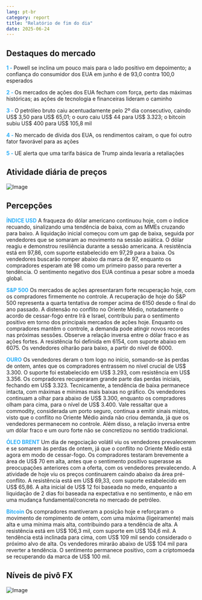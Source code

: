 ```yaml
---
lang: pt-br
category: report
title: "Relatório de fim do dia"
date: 2025-06-24
---
```



<h2>Destaques do mercado</h2>
<strong style="color: #2caef7;">1 - </strong> Powell se inclina um pouco mais para o lado positivo em depoimento; a confiança do consumidor dos EUA em junho é de 93,0 contra 100,0 esperados


<strong style="color: #2caef7;">2 - </strong> Os mercados de ações dos EUA fecham com força, perto das máximas históricas; as ações de tecnologia e financeiras lideram o caminho

<strong style="color: #2caef7;">3 - </strong> O petróleo bruto caiu acentuadamente pelo 2º dia consecutivo, caindo US$ 3,50 para US$ 65,01; o ouro caiu US$ 44 para US$ 3.323; o bitcoin subiu US$ 400 para US$ 105,8 mil

<strong style="color: #2caef7;">4 - </strong> No mercado de dívida dos EUA, os rendimentos caíram, o que foi outro fator favorável para as ações

<strong style="color: #2caef7;">5 - </strong> UE alerta que uma tarifa básica de Trump ainda levaria a retaliações



<h2>Atividade diária de preços</h2>
<img src="https://markleighedu.github.io/img/Jun-2025/24-Jun-2025/price.jpg" alt="Image"/>

<h2>Percepções</h2>
<strong style="color: #2caef7;">ÍNDICE USD</strong> A fraqueza do dólar americano continuou hoje, com o índice recuando, sinalizando uma tendência de baixa, com as MMEs cruzando para baixo. A liquidação inicial começou com um gap de baixa, seguida por vendedores que se somaram ao movimento na sessão asiática. O dólar reagiu e demonstrou resiliência durante a sessão americana. A resistência está em 97,86, com suporte estabelecido em 97,29 para a baixa. Os vendedores buscarão romper abaixo da marca de 97, enquanto os compradores esperam até 98 como um primeiro passo para reverter a tendência. O sentimento negativo dos EUA continua a pesar sobre a moeda global.

<strong style="color: #2caef7;">S&P 500</strong> Os mercados de ações apresentaram forte recuperação hoje, com os compradores firmemente no controle. A recuperação de hoje do S&P 500 representa a quarta tentativa de romper acima de 6150 desde o final do ano passado. A distensão no conflito no Oriente Médio, notadamente o acordo de cessar-fogo entre Irã e Israel, contribuiu para o sentimento positivo em torno dos principais mercados de ações hoje. Enquanto os compradores mantêm o controle, a demanda pode atingir novos recordes nas próximas sessões. Observe a relação inversa entre o dólar fraco e as ações fortes. A resistência foi definida em 6154, com suporte abaixo em 6075. Os vendedores olharão para baixo, a partir do nível de 6000.

<strong style="color: #2caef7;">OURO</strong> Os vendedores deram o tom logo no início, somando-se às perdas de ontem, antes que os compradores entrassem no nível crucial de US$ 3.300. O suporte foi estabelecido em US$ 3.293, com resistência em US$ 3.356. Os compradores recuperaram grande parte das perdas iniciais, fechando em US$ 3.323. Tecnicamente, a tendência de baixa permanece intacta, com máximas e mínimas mais baixas no gráfico. Os vendedores continuam a olhar para abaixo de US$ 3.300, enquanto os compradores olham para cima, para o nível de US$ 3.400. Vale ressaltar que a commodity, considerada um porto seguro, continua a emitir sinais mistos, visto que o conflito no Oriente Médio ainda não criou demanda, já que os vendedores permanecem no controle. Além disso, a relação inversa entre um dólar fraco e um ouro forte não se concretizou no sentido tradicional.

<strong style="color: #2caef7;">ÓLEO BRENT</strong> Um dia de negociação volátil viu os vendedores prevalecerem e se somarem às perdas de ontem, já que o conflito no Oriente Médio está agora em modo de cessar-fogo. Os compradores testaram brevemente a área de US$ 70 em alta, antes que o sentimento positivo superasse as preocupações anteriores com a oferta, com os vendedores prevalecendo. A atividade de hoje viu os preços continuarem caindo abaixo da área pré-conflito. A resistência está em US$ 69,33, com suporte estabelecido em US$ 65,86. A alta inicial de US$ 12 foi baseada no medo, enquanto a liquidação de 2 dias foi baseada na expectativa e no sentimento, e não em uma mudança fundamental/concreta no mercado de petróleo.

<strong style="color: #2caef7;">Bitcoin</strong> Os compradores mantiveram a posição hoje e reforçaram o movimento de rompimento de ontem, com uma máxima (ligeiramente) mais alta e uma mínima mais alta, contribuindo para a tendência de alta. A resistência está em US$ 106,3 mil, com suporte em US$ 104,6 mil. A tendência está inclinada para cima, com US$ 109 mil sendo considerado o próximo alvo de alta. Os vendedores mirarão abaixo de US$ 104 mil para reverter a tendência. O sentimento permanece positivo, com a criptomoeda se recuperando da marca de US$ 100 mil.



<h2>Níveis de pivô FX</h2>
<img src="https://markleighedu.github.io/img/Jun-2025/24-Jun-2025/pivot.jpg" alt="Image"/>